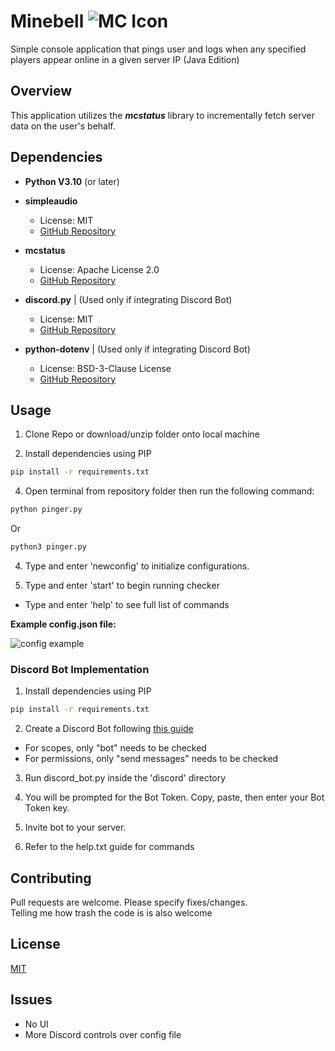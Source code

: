 # Minebell   ![MC Icon](https://iili.io/6Jdw5g.png)
 
Simple console application that pings user and logs when any specified players appear online in a given server IP (Java Edition)

## Overview
This application utilizes the ***mcstatus*** library to incrementally fetch server data on the user's behalf.

## Dependencies

- **Python V3.10** (or later)


- **simpleaudio**
  - License: MIT
  - [GitHub Repository](https://github.com/hamiltron/py-simple-audio)

- **mcstatus**
  - License: Apache License 2.0
  - [GitHub Repository](https://github.com/py-mine/mcstatus)

- **discord.py** | (Used only if integrating Discord Bot)
  - License: MIT
  - [GitHub Repository](https://github.com/Rapptz/discord.py)

- **python-dotenv** | (Used only if integrating Discord Bot)
  - License: BSD-3-Clause License
  - [GitHub Repository](https://github.com/theskumar/python-dotenv)





## Usage
1. Clone Repo or download/unzip folder onto local machine

2. Install dependencies using PIP

```bash
pip install -r requirements.txt
```

4. Open terminal from repository folder then run the following command:
```bash
python pinger.py
```
Or

```bash
python3 pinger.py
```
4. Type and enter 'newconfig' to initialize configurations.

5. Type and enter 'start' to begin running checker

- Type and enter 'help' to see full list of commands

**Example config.json file:**


 ![config example](https://i.ibb.co/B3pD02q/Screenshot-2023-09-02-113850.png)


### Discord Bot Implementation

1. Install dependencies using PIP
```bash
pip install -r requirements.txt
```
2. Create a Discord Bot following [this guide](https://discordpy.readthedocs.io/en/stable/discord.html)
- For scopes, only "bot" needs to be checked
- For permissions, only "send messages" needs to be checked

3. Run discord_bot.py inside the 'discord' directory

4. You will be prompted for the Bot Token. Copy, paste, then enter your Bot Token key.
5. Invite bot to your server.
6. Refer to the help.txt guide for commands

## Contributing
Pull requests are welcome. Please specify fixes/changes.  
Telling me how trash the code is is also welcome


## License
[MIT](https://choosealicense.com/licenses/mit/)


## Issues
- No UI
- More Discord controls over config file
